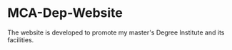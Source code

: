# MCA-Dep-Website
The website is developed to promote my master's Degree Institute and its facilities.
